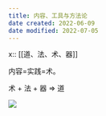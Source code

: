 ```yaml
---
title: 内容、工具与方法论
date created: 2022-06-09
date modified: 2022-07-05
---
```


x:: [[道、法、术、器]]

内容=实践=术。

术 + 法 + 器 => 道

![](https://my-public-pic.oss-cn-hangzhou.aliyuncs.com/202206221852382.png)
